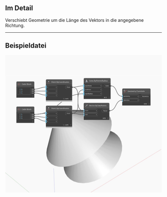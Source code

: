 <!--- Autodesk.DesignScript.Geometry.Geometry.Translate(direction) --->
<!--- 4HVWIMWUUU4ZQWQXKFRWMQ5JABJVFMYBXFJZTHB2CQKCRQQ2FDVQ --->
## Im Detail
Verschiebt Geometrie um die Länge des Vektors in die angegebene Richtung.
___
## Beispieldatei

![Translate (direction)](./4HVWIMWUUU4ZQWQXKFRWMQ5JABJVFMYBXFJZTHB2CQKCRQQ2FDVQ_img.jpg)

